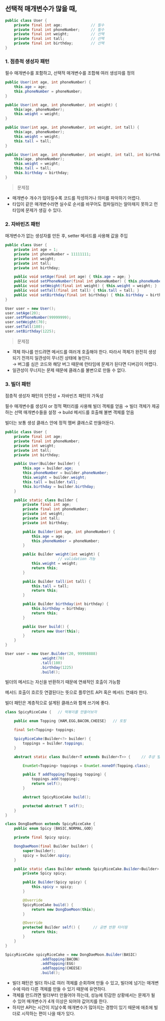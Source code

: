 ## **선택적 매개변수가 많을 때,**

```java
public class User {
    private final int age;             // 필수
    private final int phoneNumber;     // 필수
    private final int weight;          // 선택
    private final int tall;            // 선택
    private final int birthday;        // 선택
}
```

### 1. 점층적 생성자 패턴

필수 매개변수를 포함하고, 선택적 매개변수를 조합해 여러 생성자를 정의

```java
public User(int age, int phoneNumber) {
    this.age = age;
    this.phoneNumber = phoneNumber;
}

public User(int age, int phoneNumber, int weight) {
    this(age, phoneNumber);
    this.weight = weight;
}

public User(int age, int phoneNumber, int weight, int tall) {
    this(age, phoneNumber);
    this.weight = weight;
    this.tall = tall;
}

public User(int age, int phoneNumber, int weight, int tall, int birthday) {
    this(age, phoneNumber);
    this.weight = weight;
    this.tall = tall;
    this.birthday = birthday;
}
```

> 문제점
>
- 매개변수 개수가 많아질수록 코드를 작성하거나 의미를 파악하기 어렵다.
- 타입이 같은 매개변수라면 실수로 순서를 바꾸어도 컴파일러는 알아채지 못하고 런타임에 문제가 생길 수 있다.

### 2. 자바빈즈 패턴

매개변수가 없는 생성자를 만든 후, setter 메서드를 사용해 값을 주입

```java
public class User {
    private int age = 1;
    private int phoneNumber = 11111111;
    private int weight;
    private int tall;
    private int birthday;

    public void setAge(final int age) { this.age = age; }
    public void setPhoneNumber(final int phoneNumber) { this.phoneNumber = phoneNumber; }
    public void setWeight(final int weight) { this.weight = weight; }
    public void setTall(final int tall) { this.tall = tall; }
    public void setBirthday(final int birthday) { this.birthday = birthday; }
}

User user = new User();
user.setAge(20);
user.setPhoneNumber(99999999);
user.setWeight(70);
user.setTall(180);
user.setBirthday(1225);
```

> 문제점
>
- 객체 하나를 만드려면 메서드를 여러개 호출해야 한다. 따라서 객체가 완전히 생성되기 전까지 일관성이 무너진 상태에 놓인다.
  <br>→ 버그를 심은 코드와 해당 버그 때문에 런타임에 문제가 된다면 디버깅이 어렵다.
- 일관성이 무너지는 문제 때문에 클래스를 불변으로 만들 수 없다.

### 3. 빌더 패턴

점층적 생성자 패턴의 안전성 + 자바빈즈 패턴의 가독성

필수 매개변수를 생성자 or 정적 팩터리를 사용해 빌더 객체를 얻음
→ 빌더 객체가 제공하는 선택 매개변수들을 설정
→ build 메서드를 호출해 불변 객체를 얻음

빌더는 보통 생성 클래스 안에 정적 멤버 클래스로 만들어둔다.

```java
public class User {
    private final int age;
    private final int phoneNumber;
    private int weight;
    private int tall;
    private int birthday;

    public User(Builder builder) {
        this.age = builder.age;
        this.phoneNumber = builder.phoneNumber;
        this.weight = builder.weight;
        this.tall = builder.tall;
        this.birthday = builder.birthday;
    }

    public static class Builder {
        private final int age;
        private final int phoneNumber;
        private int weight;
        private int tall;
        private int birthday;

        public Builder(int age, int phoneNumber) {
            this.age = age;
            this.phoneNumber = phoneNumber;
        }

        public Builder weight(int weight) {
						// validation 가능
            this.weight = weight;
            return this;
        }

        public Builder tall(int tall) {
            this.tall = tall;
            return this;
        }

        public Builder birthday(int birthday) {
            this.birthday = birthday;
            return this;
        }

        public User build() {
            return new User(this);
        }
    }
}

User user = new User.Builder(20, 99998888)
                .weight(70)
                .tall(180)
                .birthday(1225)
                .build();
```

빌더의 메서드는 자신을 반환하기 때문에 연쇄적인 호출이 가능함

메서드 호출이 흐르듯 연결된다는 뜻으로 플루언트 API 혹은 메서드 연쇄라 한다.

빌더 패턴은 계층적으로 설계된 클래스와 함께 쓰기에 좋다.

```java
class SpicyRiceCake {   // 떡볶이를 만들어보자

    public enum Topping {HAM,EGG,BACON,CHEESE}   // 토핑

    final Set<Topping> toppings;

    SpicyRiceCake(Builder<?> builder) {
        toppings = builder.toppings;
    }

    abstract static class Builder<T extends Builder<T>> {     // 추상 빌더

        EnumSet<Topping> toppings = EnumSet.noneOf(Topping.class);

        public T addTopping(Topping topping) {
            toppings.add(topping);
            return self();
        }

        abstract SpicyRiceCake build();

        protected abstract T self();
    }
}

class DongDaeMoon extends SpicyRiceCake {
    public enum Spicy {BASIC,NORMAL,GOD}

    private final Spicy spicy;

    DongDaeMoon(final Builder builder) {
        super(builder);
        spicy = builder.spicy;
    }

    public static class Builder extends SpicyRiceCake.Builder<Builder> {
        private Spicy spicy;

        public Builder(Spicy spicy) {
            this.spicy = spicy;
        }

        @Override
        SpicyRiceCake build() {
            return new DongDaeMoon(this);
        }

        @Override
        protected Builder self() {      // 공변 반환 타이핑
            return this;
        }
    }
}

SpicyRiceCake spicyRiceCake = new DongDaeMoon.Builder(BASIC)
                .addTopping(BACON)
                .addTopping(EGG)
                .addTopping(CHEESE)
                .build();
```

- 빌더 패턴은 빌더 하나로 여러 객체를 순회하며 만들 수 있고, 빌더에 넘기는 매개변수에 따라 다른 객체를 만들 수 있기 때문에 유연하다.
- 객체를 만드려면 빌더부터 만들어야 하는데, 성능에 민감한 상황에서는 문제가 될 수 있어 매개변수가 4개 이상은 되어야 값어치를 한다.
- 하지만 API는 시간이 지날수록 매개변수가 많아지는 경향이 있기 때문에 애초에 빌더로 시작하는 편이 나을 때가 있다.